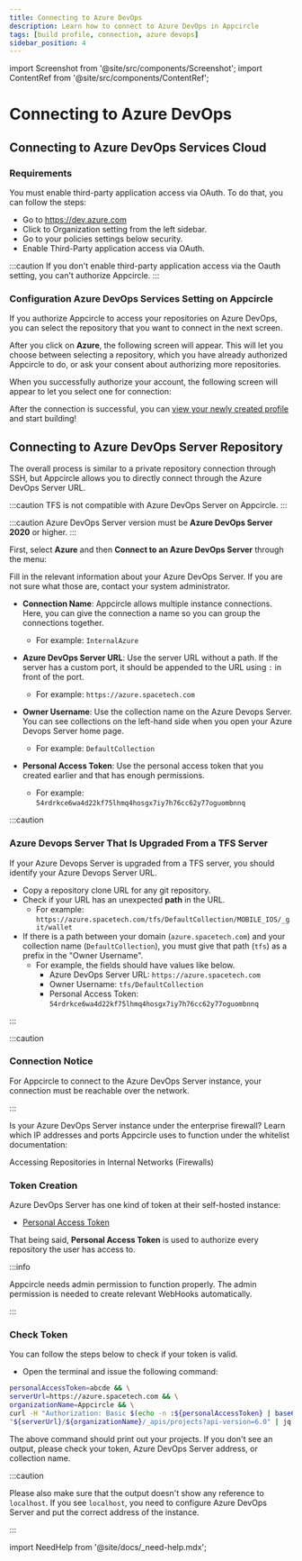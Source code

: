 ```yaml
---
title: Connecting to Azure DevOps
description: Learn how to connect to Azure DevOps in Appcircle
tags: [build profile, connection, azure devops]
sidebar_position: 4
---
```


import Screenshot from '@site/src/components/Screenshot';
import ContentRef from '@site/src/components/ContentRef';

# Connecting to Azure DevOps

## Connecting to Azure DevOps Services Cloud

### Requirements

You must enable third-party application access via OAuth. To do that, you can follow the steps:

- Go to https://dev.azure.com
- Click to Organization setting from the left sidebar.
- Go to your policies settings below security.
- Enable Third-Party application access via OAuth.

:::caution
If you don't enable third-party application access via the Oauth setting, you can't authorize Appcircle.
:::

### Configuration Azure DevOps Services Setting on Appcircle

If you authorize Appcircle to access your repositories on Azure DevOps, you can select the repository that you want to connect in the next screen.

<Screenshot url='https://cdn.appcircle.io/docs/assets/azure-connect-main.png' />

After you click on **Azure**, the following screen will appear. This will let you choose between selecting a repository, which you have already authorized Appcircle to do, or ask your consent about authorizing more repositories.

<Screenshot url='https://cdn.appcircle.io/docs/assets/azure-connection-3.png' />

When you successfully authorize your account, the following screen will appear to let you select one for connection:

<Screenshot url='https://cdn.appcircle.io/docs/assets/connect-repository-bitbucket-gitlab.png' />

After the connection is successful, you can [view your newly created profile](./#view-the-newly-created-build-profile) and start building!

## Connecting to Azure DevOps Server Repository

The overall process is similar to a private repository connection through SSH, but Appcircle allows you to directly connect through the Azure DevOps Server URL.

:::caution
TFS is not compatible with Azure DevOps Server on Appcircle.
:::

:::caution
Azure DevOps Server version must be **Azure DevOps Server 2020** or higher.
:::

First, select **Azure** and then **Connect to an Azure DevOps Server** through the menu:

<Screenshot url='https://cdn.appcircle.io/docs/assets/azure-con-2.png' />

Fill in the relevant information about your Azure DevOps Server. If you are not sure what those are, contact your system administrator.

<Screenshot url='https://cdn.appcircle.io/docs/assets/azure-con-5.png' />

- **Connection Name**: Appcircle allows multiple instance connections. Here, you can give the connection a name so you can group the connections together.

  - For example: `InternalAzure`

- **Azure DevOps Server URL**: Use the server URL without a path. If the server has a custom port, it should be appended to the URL using `:` in front of the port.

  - For example: `https://azure.spacetech.com`

- **Owner Username**: Use the collection name on the Azure Devops Server. You can see collections on the left-hand side when you open your Azure Devops Server home page.

  - For example: `DefaultCollection`

- **Personal Access Token**: Use the personal access token that you created earlier and that has enough permissions.
  - For example: `54rdrkce6wa4d22kf75lhmq4hosgx7iy7h76cc62y77oguombnnq`

:::caution

### Azure Devops Server That Is Upgraded From a TFS Server

If your Azure Devops Server is upgraded from a TFS server, you should identify your Azure Devops Server URL.

- Copy a repository clone URL for any git repository.
- Check if your URL has an unexpected **path** in the URL.
  - For example: `https://azure.spacetech.com/tfs/DefaultCollection/MOBILE_IOS/_git/wallet`
- If there is a path between your domain (`azure.spacetech.com`) and your collection name (`DefaultCollection`), you must give that path (`tfs`) as a prefix in the "Owner Username".
  - For example, the fields should have values like below.
    - Azure DevOps Server URL: `https://azure.spacetech.com`
    - Owner Username: `tfs/DefaultCollection`
    - Personal Access Token: `54rdrkce6wa4d22kf75lhmq4hosgx7iy7h76cc62y77oguombnnq`

:::

:::caution

### Connection Notice

For Appcircle to connect to the Azure DevOps Server instance, your connection must be reachable over the network.

:::

Is your Azure DevOps Server instance under the enterprise firewall? Learn which IP addresses and ports Appcircle uses to function under the whitelist documentation:

<ContentRef url="/build/manage-the-connections/accessing-repositories-in-internal-networks-firewalls">
Accessing Repositories in Internal Networks (Firewalls)
</ContentRef>

### Token Creation

Azure DevOps Server has one kind of token at their self-hosted instance:

- [Personal Access Token](https://learn.microsoft.com/en-us/azure/devops/organizations/accounts/use-personal-access-tokens-to-authenticate?view=azure-devops&tabs=Windows)

That being said, **Personal Access Token** is used to authorize every repository the user has access to.

:::info

Appcircle needs admin permission to function properly. The admin permission is needed to create relevant WebHooks automatically.

:::

### Check Token

You can follow the steps below to check if your token is valid.

- Open the terminal and issue the following command:

```bash
personalAccessToken=abcde && \
serverUrl=https://azure.spacetech.com && \
organizationName=Appcircle && \
curl -H "Authorization: Basic $(echo -n :${personalAccessToken} | base64)" \
"${serverUrl}/${organizationName}/_apis/projects?api-version=6.0" | jq
```

The above command should print out your projects. If you don't see an output, please check your token, Azure DevOps Server address, or collection name.

:::caution

Please also make sure that the output doesn't show any reference to `localhost`. If you see `localhost`, you need to configure Azure DevOps Server and put the correct address of the instance.

:::

import NeedHelp from '@site/docs/\_need-help.mdx';

<NeedHelp />
